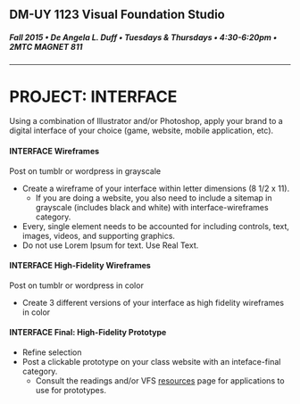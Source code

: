 ## DM-UY 1123 Visual Foundation Studio
##### Fall 2015 • De Angela L. Duff • Tuesdays & Thursdays • 4:30-6:20pm • 2MTC MAGNET 811 
---


# PROJECT: INTERFACE
Using a combination of Illustrator and/or Photoshop, apply your brand to a digital interface of your choice (game, website, mobile application, etc).

#### INTERFACE Wireframes    
Post on tumblr or wordpress in grayscale 

* Create a wireframe of your interface within letter dimensions (8 1/2 x 11). 
  * If you are doing a website, you also need to include a sitemap in grayscale (includes black and white) with interface-wireframes category. 
* Every, single element needs to be accounted for including controls, text, images, videos, and supporting graphics. 
* Do not use Lorem Ipsum for text. Use Real Text.

#### INTERFACE High-Fidelity Wireframes 
Post on tumblr or wordpress in color

* Create 3 different versions of your interface as high fidelity wireframes in color

#### INTERFACE Final: High-Fidelity Prototype 
* Refine selection
* Post a clickable prototype on your class website with an inteface-final category. 
  * Consult the readings and/or VFS <a href="../dm1123_vfs_recommended_resources.md">resources</a> page for applications to use for prototypes.





